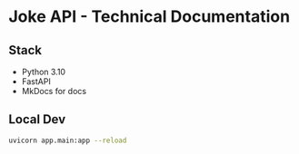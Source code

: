 # Joke API - Technical Documentation

## Stack

- Python 3.10
- FastAPI
- MkDocs for docs

## Local Dev

```bash
uvicorn app.main:app --reload
```
